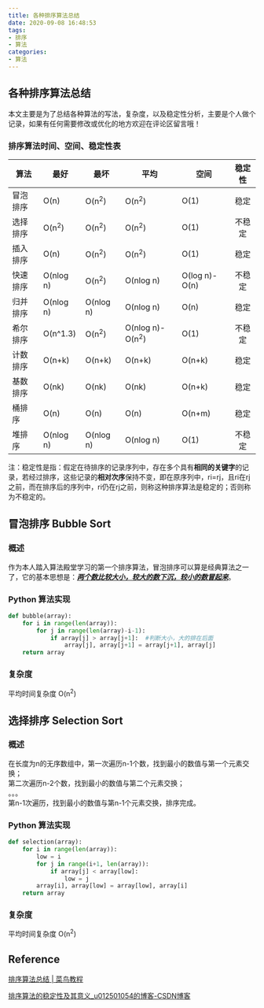 ```yaml
---
title: 各种排序算法总结
date: 2020-09-08 16:48:53
tags: 
- 排序
- 算法
categories:
- 算法
---
```


## 各种排序算法总结

本文主要是为了总结各种算法的写法，复杂度，以及稳定性分析，主要是个人做个记录，如果有任何需要修改或优化的地方欢迎在评论区留言哦！

### 排序算法时间、空间、稳定性表

|   算法  |   最好  |  最坏   |  平均   |  空间   |  稳定性 |
| --- | --- | --- | --- | --- | :---: |
|  冒泡排序  |  O(n)   |   O(n<sup>2</sup>)  |  O(n<sup>2</sup>)   |  O(1)   | 稳定  |
|  选择排序  |  O(n<sup>2</sup>)  |   O(n<sup>2</sup>)  |  O(n<sup>2</sup>)   |  O(1)  | 不稳定 |
|  插入排序  |  O(n)   |   O(n<sup>2</sup>)  |  O(n<sup>2</sup>)   |  O(1)   | 稳定  |
|  快速排序  |  O(nlog n)   |  O(n<sup>2</sup>)   |  O(nlog n)   |  O(log n)-O(n)   | 不稳定 |
|  归并排序  |  O(nlog n)   |   O(nlog n)  |  O(nlog n)   |   O(n)  |  稳定   |
|  希尔排序  |  O(n^1.3)   |   O(n<sup>2</sup>)  |  O(nlog n)-O(n<sup>2</sup>)   |  O(1)   | 不稳定    |
|  计数排序  |  O(n+k)   |   O(n+k)  |   O(n+k)  |  O(n+k)   |  稳定   |
|  基数排序  |   O(nk)  |  O(nk)   |   O(nk)  |   O(n+k)  |  稳定   |
|  桶排序    |   O(n)  |   O(n)  |   O(n)  |  O(n+m)   |  稳定   |
|  堆排序    |  O(nlog n)   |   O(nlog n)  |  O(nlog n)   |   O(1)  |  不稳定   |

注：稳定性是指：假定在待排序的记录序列中，存在多个具有**相同的关键字**的记录，若经过排序，这些记录的**相对次序**保持不变，即在原序列中，ri=rj，且ri在rj之前，而在排序后的序列中，ri仍在rj之前，则称这种排序算法是稳定的；否则称为不稳定的。

## 冒泡排序 Bubble Sort

### 概述

作为本人踏入算法殿堂学习的第一个排序算法，冒泡排序可以算是经典算法之一了，它的基本思想是：***<u>两个数比较大小，较大的数下沉，较小的数冒起来</u>***。

### Python 算法实现

```Python
def bubble(array):
    for i in range(len(array)):
        for j in range(len(array)-i-1):
            if array[j] > array[j+1]:  #判断大小，大的排在后面
                array[j], array[j+1] = array[j+1], array[j]
    return array
```

### 复杂度

平均时间复杂度 O(n<sup>2</sup>)

## 选择排序 Selection Sort

### 概述

在长度为n的无序数组中，第一次遍历n-1个数，找到最小的数值与第一个元素交换；  
第二次遍历n-2个数，找到最小的数值与第二个元素交换；  
。。。  
第n-1次遍历，找到最小的数值与第n-1个元素交换，排序完成。

### Python 算法实现

```python
def selection(array):
    for i in range(len(array)):
        low = i
        for j in range(i+1, len(array)):
            if array[j] < array[low]:
                low = j
        array[i], array[low] = array[low], array[i]
    return array
```

### 复杂度

平均时间复杂度 O(n<sup>2</sup>)

## Reference

[排序算法总结 | 菜鸟教程](https://www.runoob.com/w3cnote/sort-algorithm-summary.html)

[排序算法的稳定性及其意义_u012501054的博客-CSDN博客](https://blog.csdn.net/u012501054/article/details/79342580)